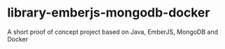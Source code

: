 library-emberjs-mongodb-docker
==============================

A short proof of concept project based on Java, EmberJS, MongoDB and Docker
